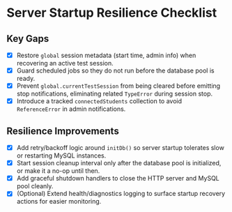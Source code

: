 # Server Startup Resilience Checklist

## Key Gaps
- [x] Restore `global` session metadata (start time, admin info) when recovering an active test session.
- [x] Guard scheduled jobs so they do not run before the database pool is ready.
- [x] Prevent `global.currentTestSession` from being cleared before emitting stop notifications, eliminating related `TypeError` during session stop.
- [x] Introduce a tracked `connectedStudents` collection to avoid `ReferenceError` in admin notifications.

## Resilience Improvements
- [x] Add retry/backoff logic around `initDb()` so server startup tolerates slow or restarting MySQL instances.
- [x] Start session cleanup interval only after the database pool is initialized, or make it a no-op until then.
- [x] Add graceful shutdown handlers to close the HTTP server and MySQL pool cleanly.
- [x] (Optional) Extend health/diagnostics logging to surface startup recovery actions for easier monitoring.
